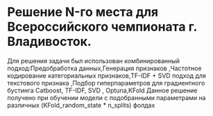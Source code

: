 # Решение N-го места для Всероссийского чемпионата  г. Владивосток.

Для решения задачи был использован комбинированный подход:Предобработка данных,Генерация признаков ,Частотное кодирование категориальных признаков,TF-IDF + SVD подход для текстового признака ,Подбор гиперпараметров для градиентного бустинга
Catboost, TF-IDF, SVD , Optuna,KFold
Данное решение получено при обучении модели с подобранными параметрами на различных (KFold_random_state * n_splits) фолдах
